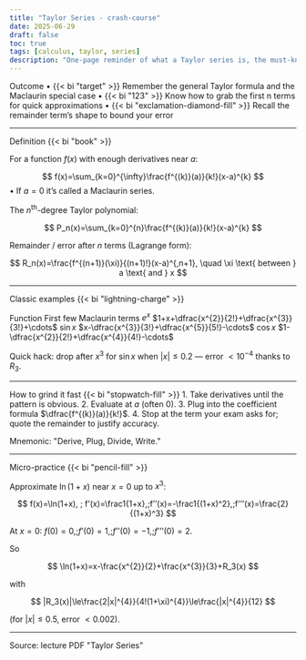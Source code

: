 ```yaml
---
title: "Taylor Series - crash-course"
date: 2025-06-29
draft: false
toc: true
tags: [calculus, taylor, series]
description: "One‐page reminder of what a Taylor series is, the must-know formulas, and two classic examples."
---
```


Outcome
	•	{{< bi "target" >}} Remember the general Taylor formula and the Maclaurin special case
	•	{{< bi "123" >}} Know how to grab the first n terms for quick approximations
	•	{{< bi "exclamation-diamond-fill" >}} Recall the remainder term’s shape to bound your error

---

Definition {{< bi "book" >}}

For a function $f(x)$ with enough derivatives near $a$:

$$
f(x)=\sum_{k=0}^{\infty}\frac{f^{(k)}(a)}{k!}(x-a)^{k}
$$
	•	If $a=0$ it’s called a Maclaurin series.

The $n^{\text{th}}$-degree Taylor polynomial:

$$
P_n(x)=\sum_{k=0}^{n}\frac{f^{(k)}(a)}{k!}(x-a)^{k}
$$

Remainder / error after $n$ terms (Lagrange form):

$$
R_n(x)=\frac{f^{(n+1)}(\xi)}{(n+1)!}(x-a)^{,n+1},
\quad \xi \text{ between } a \text{ and } x
$$

---

Classic examples {{< bi "lightning-charge" >}}

Function	First few Maclaurin terms
$\displaystyle e^{x}$	$1+x+\dfrac{x^{2}}{2!}+\dfrac{x^{3}}{3!}+\cdots$
$\displaystyle \sin x$	$x-\dfrac{x^{3}}{3!}+\dfrac{x^{5}}{5!}-\cdots$
$\displaystyle \cos x$	$1-\dfrac{x^{2}}{2!}+\dfrac{x^{4}}{4!}-\cdots$

Quick hack: drop after $x^{3}$ for $\sin x$ when $|x|\le 0.2$ — error $<10^{-4}$ thanks to $R_3$.

---

How to grind it fast {{< bi "stopwatch-fill" >}}
	1.	Take derivatives until the pattern is obvious.
	2.	Evaluate at $a$ (often $0$).
	3.	Plug into the coefficient formula $\dfrac{f^{(k)}(a)}{k!}$.
	4.	Stop at the term your exam asks for; quote the remainder to justify accuracy.

Mnemonic: "Derive, Plug, Divide, Write."

---

Micro-practice {{< bi "pencil-fill" >}}

Approximate $\ln(1+x)$ near $x=0$ up to $x^{3}$:

$$
f(x)=\ln(1+x), ; f’(x)=\frac1{1+x},;f’’(x)=-\frac1{(1+x)^2},;f’’’(x)=\frac{2}{(1+x)^3}
$$

At $x=0$: $f(0)=0,;f’(0)=1,;f’’(0)=-1,;f’’’(0)=2$.

So

$$
\ln(1+x)=x-\frac{x^{2}}{2}+\frac{x^{3}}{3}+R_3(x)
$$

with

$$
|R_3(x)|\le\frac{2|x|^{4}}{4!(1+\xi)^{4}}\le\frac{|x|^{4}}{12}
$$

(for $|x|\le 0.5$, error $<0.002$).

---

Source: lecture PDF "Taylor Series"